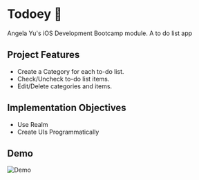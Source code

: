 # Todoey 📝
Angela Yu's iOS Development Bootcamp module. A to do list app

## Project Features
- Create a Category for each to-do list.
- Check/Uncheck to-do list items.
- Edit/Delete categories and items.

## Implementation Objectives
- Use Realm 
- Create UIs Programmatically 

## Demo
![Demo](https://s3.gifyu.com/images/ezgif-1-2b364ba388.gif)
